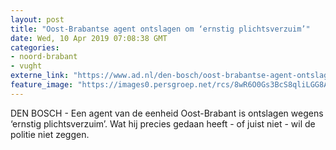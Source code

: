 ```yaml
---
layout: post
title: "Oost-Brabantse agent ontslagen om ‘ernstig plichtsverzuim’"
date: Wed, 10 Apr 2019 07:08:38 GMT
categories: 
- noord-brabant 
- vught 
externe_link: "https://www.ad.nl/den-bosch/oost-brabantse-agent-ontslagen-om-ernstig-plichtsverzuim~a81473c1/"
feature_image: "https://images0.persgroep.net/rcs/8wR6O0Gs3BcS8qliLGG8A1FlBLA/diocontent/145166153/_fitwidth/400/?appId=21791a8992982cd8da851550a453bd7f&quality=0.7"
---
```


DEN BOSCH - Een agent van de eenheid Oost-Brabant is ontslagen wegens ‘ernstig plichtsverzuim’. Wat hij precies gedaan heeft - of juist niet - wil de politie niet zeggen.
